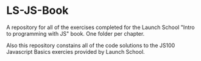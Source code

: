 # LS-JS-Book
A repository for all of the exercises completed for the Launch School "Intro to programming with JS" book. One folder per chapter.

Also this repository constains all of the code solutions to the JS100 Javascript Basics exercies provided by Launch School.

